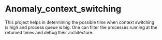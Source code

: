 # Anomaly_context_switching
This project helps in determining the possible time when context switching is high and process queue is big. One can filter the processes running at the returned times and debug their architecture. 
